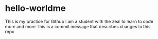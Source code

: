 # hello-worldme
This is my practice for Github
I am a student with the zeal to learn to code more and more
This is a commit message that describes changes to this repo
